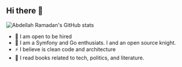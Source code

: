 ## Hi there 👋
![Abdellah Ramadan's GitHub stats](https://github-readme-stats.vercel.app/api?username=abdellahrk&show_icons=true)

- 👷 I am open to be hired
- 🔭 I am a Symfony and Go enthusiats. I and an open source knight.
- ⚡ I believe is clean code and architecture
- 🌱 I read books related to tech, politics, and literature.
<!--
**abdellahrk/abdellahrk** is a ✨ _special_ ✨ repository because its `README.md` (this file) appears on your GitHub profile.

Here are some ideas to get you started:

- 🔭 I’m currently working on ...
- 🌱 I’m currently learning ...
- 👯 I’m looking to collaborate on ...
- 🤔 I’m looking for help with ...
- 💬 Ask me about ...
- 📫 How to reach me: ...
- 😄 Pronouns: ...
- ⚡ Fun fact: ...
-->
